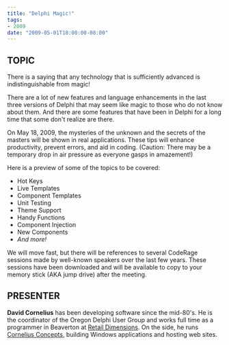 ```yaml
---
title: "Delphi Magic!"
tags:
- 2009
date: "2009-05-01T18:00:00-08:00"
---
```


## TOPIC ##

There is a saying that any technology that is sufficiently advanced is indistinguishable from magic!

There are a lot of new features and language enhancements in the last three versions of Delphi that may seem like magic to those who do not know about them.  And there are some features that have been in Delphi for a long time that some don't realize are there.

On May 18, 2009, the mysteries of the unknown and the secrets of the masters will be shown in real applications.  These tips will enhance productivity, prevent errors, and aid in coding.  (Caution: There may be a temporary drop in air pressure as everyone gasps in amazement!)

Here is a preview of some of the topics to be covered:

- Hot Keys
- Live Templates
- Component Templates
- Unit Testing
- Theme Support
- Handy Functions
- Component Injection
- New Components
- *And more!*

We will move fast, but there will be references to several CodeRage sessions made by well-known speakers over the last few years.  These sessions have been downloaded and will be available to copy to your memory stick (AKA jump drive) after the meeting.

## PRESENTER ##

**David Cornelius** has been developing software since the mid-80's. He is the coordinator of the Oregon Delphi User Group and works full time as a programmer in Beaverton at [Retail Dimensions](http://retaildimensions.com). On the side, he runs [Cornelius Concepts](http://CorneliusConcepts.com), building Windows applications and hosting web sites.
